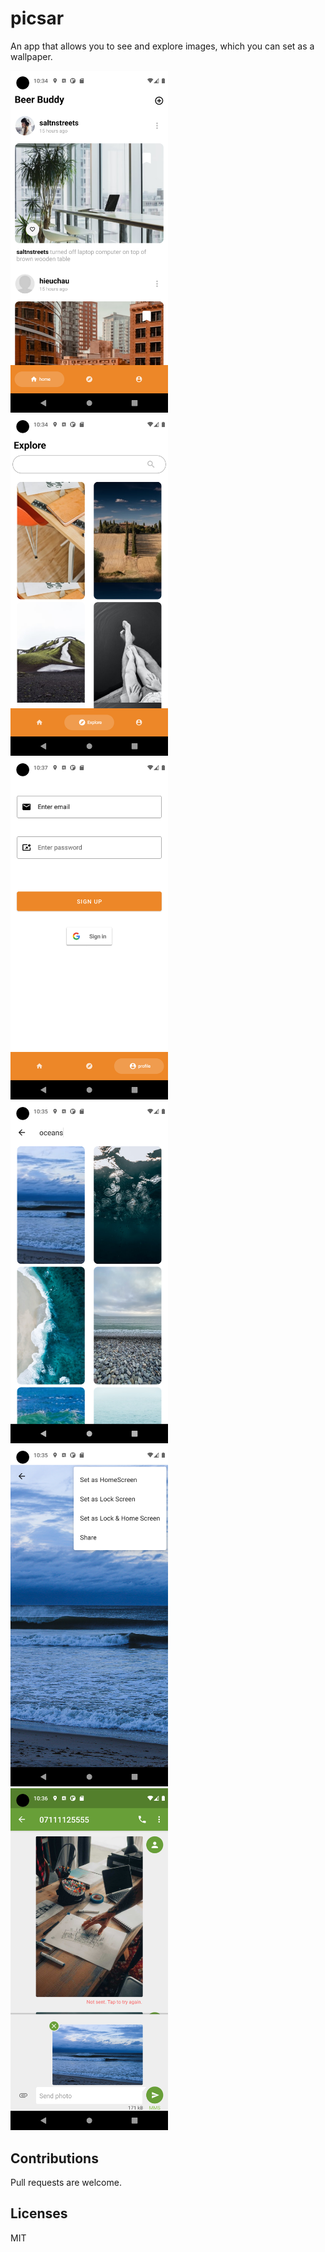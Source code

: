 # picsar
An app that allows you to see and explore images, which you can set as a wallpaper. 

<img src="https://github.com/Njumbi/picsar/blob/72a46cb87b159a6132d472e20bf2c7ab2bdcf0b0/app/src/main/res/home.png" height="50%" width="50%" title="home" />

<img src="https://github.com/Njumbi/picsar/blob/72a46cb87b159a6132d472e20bf2c7ab2bdcf0b0/app/src/main/res/explore.png" height="50%" width="50%" title="explore" />

<img src="https://github.com/Njumbi/picsar/blob/72a46cb87b159a6132d472e20bf2c7ab2bdcf0b0/app/src/main/res/drawable/account.png" height="50%" width="50%" title="account" />

<img src="https://github.com/Njumbi/picsar/blob/72a46cb87b159a6132d472e20bf2c7ab2bdcf0b0/app/src/main/res/search.png" height="50%" width="50%" title="search" />

<img src="https://github.com/Njumbi/picsar/blob/72a46cb87b159a6132d472e20bf2c7ab2bdcf0b0/app/src/main/res/drawable/image.png" height="50%" width="50%" title="image" />

<img src="https://github.com/Njumbi/picsar/blob/72a46cb87b159a6132d472e20bf2c7ab2bdcf0b0/app/src/main/res/send.png" height="50%" width="50%" title="send" />

## Contributions
Pull requests are welcome.

## Licenses
MIT
